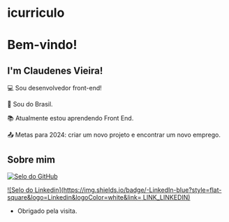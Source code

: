# icurriculo
# Bem-vindo!

 

## I'm Claudenes Vieira!

 

:computer: Sou desenvolvedor front-end!

:house_with_garden: Sou do Brasil.

:books: Atualmente estou aprendendo Front End.

:outbox_tray: Metas para 2024: criar um novo projeto e encontrar um novo emprego.

## Sobre mim
[![Selo do GitHub](https://img.shields.io/badge/-Github-000?style=flat-square&logo=Github&logoColor=white&link=LINK_GIT)](LINK_GIT)

[![Selo do Linkedin](https://img.shields.io/badge/-LinkedIn-blue?style=flat-square&logo=Linkedin&logoColor=white&link= LINK_LINKEDIN)]( LINK_LINKEDIN)

- Obrigado pela visita.


 
